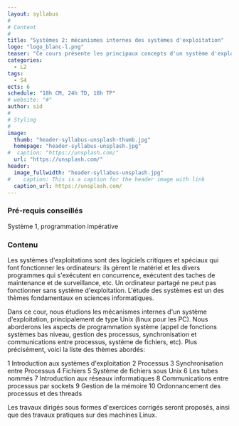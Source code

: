 ```yaml
---
layout: syllabus
#
# Content
#
title: "Systèmes 2: mécanismes internes des systèmes d'exploitation"
logo: "logo_blanc-l.png"
teaser: "Ce cours présente les principaux concepts d'un système d'exploitation permettant d'orchestrer l'exécution de plusieurs processus en parallèle. Ces concepts sont mis en oeuvre en Python pour la réalisation d'un mini-projet de type 'mini-shell'."
categories:
  - L2
tags:
  - S4
ects: 6
schedule: "18h CM, 24h TD, 18h TP"
# website: "#"
author: sid
#
# Styling
#
image:
  thumb: "header-syllabus-unsplash-thumb.jpg"
  homepage: "header-syllabus-unsplash.jpg"
#  caption: "https://unsplash.com/"
  url: "https://unsplash.com/"
header:
  image_fullwidth: "header-syllabus-unsplash.jpg"
#    caption: This is a caption for the header image with link
  caption_url: https://unsplash.com/  
---
```


### Pré-requis conseillés

Système 1, programmation impérative

###  Contenu ###

Les systèmes d'exploitations sont des logiciels critiques et spéciaux qui font fonctionner les ordinateurs: ils gèrent le matériel et les divers programmes qui s'exécutent en concurrence, exécutent des taches de maintenance et de surveillance, etc. Un ordinateur partagé ne peut pas fonctionner sans système d'exploitation. L'étude des systèmes est un des thèmes fondamentaux en sciences informatiques.

Dans ce cour, nous étudions les mécanismes internes d'un système d'exploitation, principalement de type Unix (linux pour les PC). Nous aborderons les aspects de programmation système (appel de fonctions systèmes bas niveau, gestion des processus, synchronisation et communications entre processus,  système de fichiers, etc). Plus précisément, voici la liste des thèmes abordés:

1  Introduction aux systèmes d'exploitation
2  Processus
3  Synchronisation entre Processus
4  Fichiers
5  Système de fichiers sous Unix
6  Les tubes nommés
7  Introduction aux réseaux informatiques
8  Communications entre processus par sockets
9  Gestion de la mémoire
10 Ordonnancement des processus et des threads

Les travaux dirigés sous formes d'exercices corrigés seront proposés, ainsi que des travaux pratiques sur des machines Linux.
